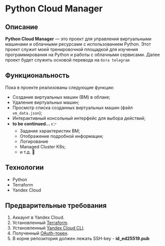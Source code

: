 # Python Cloud Manager

## Описание

**Python Cloud Manager** — это проект для управления виртуальными машинами и облачными ресурсами с использованием Python. Этот проект служит моей тренировочной площадкой для изучения программирования на Python и работы с облачными сервисами.
Далее проект будет служить основой перевода на `бота telegram` 

## Функциональность

Пока в проекте реализованы следующие функции:
- Создание виртуальных машин (ВМ) в облаке;
- Удаление виртуальных машин;
- Просмотр списка созданных виртуальных машин (файл `vm_data.json`);
- Интерактивный консольный интерфейс для выбора действий;
- **to be continued...** 👉
    - Задание характеристик ВМ;
    - Отображение подробной информации;
    - Логирование
    - Managed Cluster K8s;
    - и т.д. 🤫

## Технологии

- Python
- Terraform
- Yandex Cloud

## Предварительные требования
1. Аккаунт в Yandex Cloud.
2. Установленный [Terraform](https://yandex.cloud/ru/docs/tutorials/infrastructure-management/terraform-quickstart).
3. Установленный [Yandex Cloud CLI](https://cloud.yandex.ru/docs/cli/quickstart).
4. Полученный [OAuth-токен](https://yandex.cloud/ru/docs/iam/concepts/authorization/oauth-token).
5. В корне репозитория должен лежать SSH-key - **id_ed25519.pub**